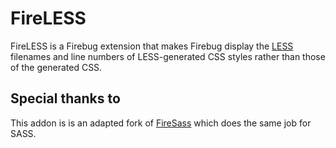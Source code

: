 # FireLESS

FireLESS is a Firebug extension
that makes Firebug display the [LESS](http://lesscss.org)
filenames and line numbers
of LESS-generated CSS styles
rather than those of the generated CSS.

## Special thanks to

This addon is is an adapted fork of
[FireSass](https://addons.mozilla.org/en-US/firefox/addon/103988)
which does the same job for SASS.
